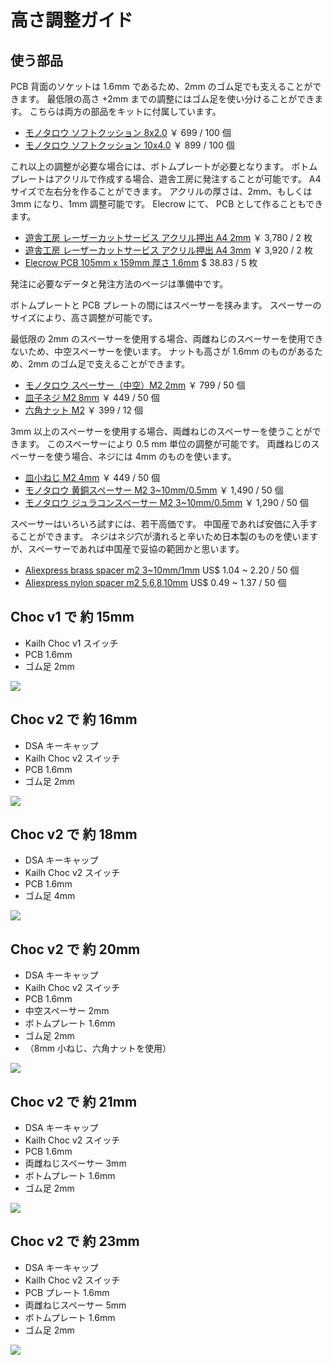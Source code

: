 # 高さ調整ガイド

## 使う部品

PCB 背面のソケットは 1.6mm であるため、2mm のゴム足でも支えることができます。
最低限の高さ +2mm までの調整にはゴム足を使い分けることができます。
こちらは両方の部品をキットに付属しています。

- [モノタロウ ソフトクッション 8x2.0](https://www.monotaro.com/p/4891/2353/) ￥ 699 / 100 個
- [モノタロウ ソフトクッション 10x4.0](https://www.monotaro.com/p/4891/2387/) ￥ 899 / 100 個

これ以上の調整が必要な場合には、ボトムプレートが必要となります。
ボトムプレートはアクリルで作成する場合、遊舎工房に発注することが可能です。
A4 サイズで左右分を作ることができます。
アクリルの厚さは、2mm、もしくは 3mm になり、1mm 調整可能です。
Elecrow にて、 PCB として作ることもできます。

- [遊舎工房 レーザーカットサービス アクリル押出 A4 2mm](https://yushakobo.jp/lasercut/) ￥ 3,780 / 2 枚
- [遊舎工房 レーザーカットサービス アクリル押出 A4 3mm](https://yushakobo.jp/lasercut/) ￥ 3,920 / 2 枚
- [Elecrow PCB 105mm x 159mm 厚さ 1.6mm](https://www.elecrow.com/pcb-manufacturing.html) \$ 38.83 / 5 枚

発注に必要なデータと発注方法のページは準備中です。

ボトムプレートと PCB プレートの間にはスペーサーを挟みます。
スペーサーのサイズにより、高さ調整が可能です。

最低限の 2mm のスペーサーを使用する場合、両雌ねじのスペーサーを使用できないため、中空スペーサーを使います。
ナットも高さが 1.6mm のものがあるため、2mm のゴム足で支えることができます。

- [モノタロウ スペーサー（中空）M2 2mm](https://www.monotaro.com/p/1126/1364/) ￥ 799 / 50 個
- [皿子ネジ M2 8mm](https://www.monotaro.com/p/4926/2771/) ￥ 449 / 50 個
- [六角ナット M2](https://www.monotaro.com/p/4221/6097/) ￥ 399 / 12 個

3mm 以上のスペーサーを使用する場合、両雌ねじのスペーサーを使うことができます。
このスペーサーにより 0.5 mm 単位の調整が可能です。
両雌ねじのスペーサーを使う場合、ネジには 4mm のものを使います。

- [皿小ねじ M2 4mm](https://www.monotaro.com/p/4926/2744/) ￥ 449 / 50 個
- [モノタロウ 黄銅スペーサー M2 3~10mm/0.5mm](https://www.monotaro.com/g/00428593/) ￥ 1,490 / 50 個
- [モノタロウ ジュラコンスペーサー M2 3~10mm/0.5mm](https://www.monotaro.com/g/01213180/) ￥ 1,290 / 50 個

スペーサーはいろいろ試すには、若干高価です。
中国産であれば安価に入手することができます。
ネジはネジ穴が潰れると辛いため日本製のものを使いますが、スペーサーであれば中国産で妥協の範囲かと思います。

- [Aliexpress brass spacer m2 3~10mm/1mm](https://www.aliexpress.com/item/32904784115.html) US\$ 1.04 ~ 2.20 / 50 個
- [Aliexpress nylon spacer m2 5,6,8,10mm](https://www.aliexpress.com/item/32996308968.html) US\$ 0.49 ~ 1.37 / 50 個

## Choc v1 で 約 15mm

- Kailh Choc v1 スイッチ
- PCB 1.6mm
- ゴム足 2mm

![](chocv1_15mm.jpg)

## Choc v2 で 約 16mm

- DSA キーキャップ
- Kailh Choc v2 スイッチ
- PCB 1.6mm
- ゴム足 2mm

![](chocv2_16mm.jpg)

## Choc v2 で 約 18mm

- DSA キーキャップ
- Kailh Choc v2 スイッチ
- PCB 1.6mm
- ゴム足 4mm

![](chocv2_18mm.jpg)

## Choc v2 で 約 20mm

- DSA キーキャップ
- Kailh Choc v2 スイッチ
- PCB 1.6mm
- 中空スペーサー 2mm
- ボトムプレート 1.6mm
- ゴム足 2mm
- （8mm 小ねじ、六角ナットを使用）

![](chocv2_20mm.jpg)

## Choc v2 で 約 21mm

- DSA キーキャップ
- Kailh Choc v2 スイッチ
- PCB 1.6mm
- 両雌ねじスペーサー 3mm
- ボトムプレート 1.6mm
- ゴム足 2mm

![](chocv2_21mm.jpg)

## Choc v2 で 約 23mm

- DSA キーキャップ
- Kailh Choc v2 スイッチ
- PCB プレート 1.6mm
- 両雌ねじスペーサー 5mm
- ボトムプレート 1.6mm
- ゴム足 2mm

![](chocv2_23mm.jpg)
